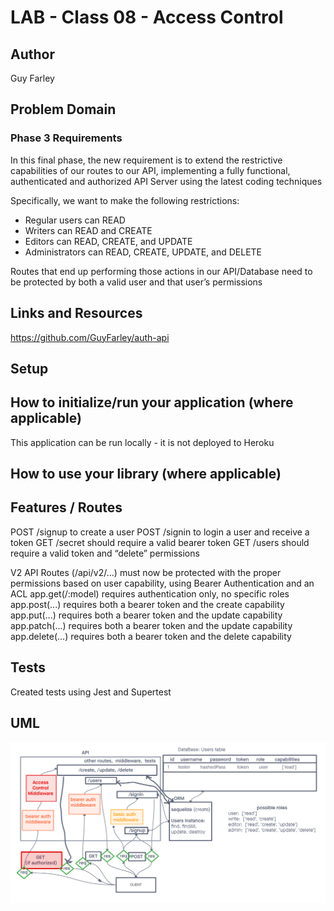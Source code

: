 # LAB - Class 08 - Access Control

## Author

Guy Farley

## Problem Domain

### Phase 3 Requirements

In this final phase, the new requirement is to extend the restrictive capabilities of our routes to our API, implementing a fully functional, authenticated and authorized API Server using the latest coding techniques

Specifically, we want to make the following restrictions:

- Regular users can READ
- Writers can READ and CREATE
- Editors can READ, CREATE, and UPDATE
- Administrators can READ, CREATE, UPDATE, and DELETE

Routes that end up performing those actions in our API/Database need to be protected by both a valid user and that user’s permissions

## Links and Resources

<https://github.com/GuyFarley/auth-api>

## Setup

## How to initialize/run your application (where applicable)

This application can be run locally - it is not deployed to Heroku

## How to use your library (where applicable)

## Features / Routes

POST /signup to create a user
POST /signin to login a user and receive a token
GET /secret should require a valid bearer token
GET /users should require a valid token and “delete” permissions

V2 API Routes (/api/v2/...) must now be protected with the proper permissions based on user capability, using Bearer Authentication and an ACL
app.get(/:model) requires authentication only, no specific roles
app.post(...) requires both a bearer token and the create capability
app.put(...) requires both a bearer token and the update capability
app.patch(...) requires both a bearer token and the update capability
app.delete(...) requires both a bearer token and the delete capability

## Tests

Created tests using Jest and Supertest

## UML

![Lab 8 UML](lab08-UML.png)

